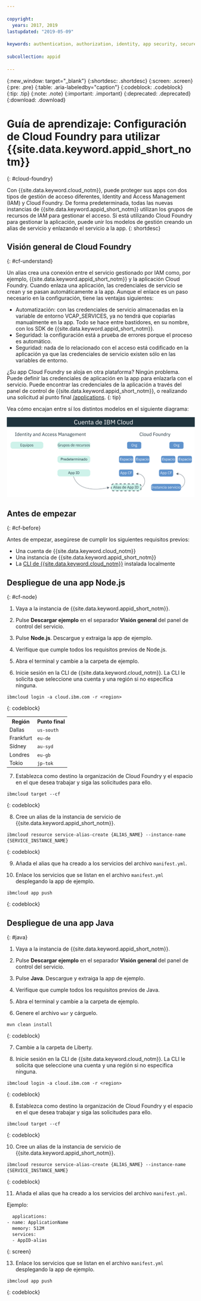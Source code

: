 ```yaml
---

copyright:
  years: 2017, 2019
lastupdated: "2019-05-09"

keywords: authentication, authorization, identity, app security, secure, development, cloud foundry, access management, iam, java, node.js

subcollection: appid

---
```


{:new_window: target="_blank"}
{:shortdesc: .shortdesc}
{:screen: .screen}
{:pre: .pre}
{:table: .aria-labeledby="caption"}
{:codeblock: .codeblock}
{:tip: .tip}
{:note: .note}
{:important: .important}
{:deprecated: .deprecated}
{:download: .download}


# Guía de aprendizaje: Configuración de Cloud Foundry para utilizar {{site.data.keyword.appid_short_notm}}
{: #cloud-foundry}

Con {{site.data.keyword.cloud_notm}}, puede proteger sus apps con dos tipos de gestión de acceso diferentes, Identity and Access Management (IAM) y Cloud Foundry. De forma predeterminada, todas las nuevas instancias de {{site.data.keyword.appid_short_notm}} utilizan los grupos de recursos de IAM para gestionar el acceso. Si está utilizando Cloud Foundry para gestionar la aplicación, puede unir los modelos de gestión creando un alias de servicio y enlazando el servicio a la app.
{: shortdesc}


## Visión general de Cloud Foundry
{: #cf-understand}

Un alias crea una conexión entre el servicio gestionado por IAM como, por ejemplo, {{site.data.keyword.appid_short_notm}} y la aplicación Cloud Foundry. Cuando enlaza una aplicación, las credenciales de servicio se crean y se pasan automáticamente a la app. Aunque el enlace es un paso necesario en la configuración, tiene las ventajas siguientes:

* Automatización: con las credenciales de servicio almacenadas en la variable de entorno VCAP_SERVICES, ya no tendrá que copiarlas manualmente en la app. Todo se hace entre bastidores, en su nombre, con los SDK de {{site.data.keyword.appid_short_notm}}.
* Seguridad: la configuración está a prueba de errores porque el proceso es automático.
* Seguridad: nada de lo relacionado con el acceso está codificado en la aplicación ya que las credenciales de servicio existen sólo en las variables de entorno.

¿Su app Cloud Foundry se aloja en otra plataforma? Ningún problema. Puede definir las credenciales de aplicación en la app para enlazarla con el servicio. Puede encontrar las credenciales de la aplicación a través del panel de control de {{site.data.keyword.appid_short_notm}}, o realizando una solicitud al punto final [/applications](https://us-south.appid.cloud.ibm.com/swagger-ui/#!/Applications/registerApplication).
{: tip}

Vea cómo encajan entre sí los distintos modelos en el siguiente diagrama:

![Enlazando una app de Cloud Foundry](images/cf-alias.png)

## Antes de empezar
{: #cf-before}

Antes de empezar, asegúrese de cumplir los siguientes requisitos previos:

* Una cuenta de {{site.data.keyword.cloud_notm}}
* Una instancia de {{site.data.keyword.appid_short_notm}}
* La [CLI de {{site.data.keyword.cloud_notm}}](/docs/cli/reference/ibmcloud?topic=cloud-cli-ibmcloud-cli#ibmcloud-cli) instalada localmente

## Despliegue de una app Node.js
{: #cf-node}


1. Vaya a la instancia de {{site.data.keyword.appid_short_notm}}.

2. Pulse **Descargar ejemplo** en el separador **Visión general** del panel de control del servicio.

3. Pulse **Node.js**. Descargue y extraiga la app de ejemplo.

4. Verifique que cumple todos los requisitos previos de Node.js.

5. Abra el terminal y cambie a la carpeta de ejemplo.

6. Inicie sesión en la CLI de {{site.data.keyword.cloud_notm}}. La CLI le solicita que seleccione una cuenta y una región si no especifica ninguna.

  ```
  ibmcloud login -a cloud.ibm.com -r <region>
  ```
  {: codeblock}

  <table>
    <tr>
      <th>Región</th>
      <th>Punto final</th>
    </tr>
    <tr>
      <td>Dallas</td>
      <td><code>us-south</code></td>
    </tr>
    <tr>
      <td>Frankfurt</td>
      <td><code>eu-de</code></td>
    </tr>
    <tr>
      <td>Sídney</td>
      <td><code>au-syd</code></td>
    </tr>
    <tr>
      <td>Londres</td>
      <td><code>eu-gb</code></td>
    </tr>
    <tr>
      <td>Tokio</td>
      <td><code>jp-tok</code></td>
    </tr>
  </table>

7. Establezca como destino la organización de Cloud Foundry y el espacio en el que desea trabajar y siga las solicitudes para ello.

  ```
  ibmcloud target --cf
  ```
  {: codeblock}

8. Cree un alias de la instancia de servicio de {{site.data.keyword.appid_short_notm}}.

  ```
  ibmcloud resource service-alias-create {ALIAS_NAME} --instance-name {SERVICE_INSTANCE_NAME}
  ```
  {: codeblock}

9. Añada el alias que ha creado a los servicios del archivo `manifest.yml`.

10. Enlace los servicios que se listan en el archivo `manifest.yml` desplegando la app de ejemplo.

  ```
  ibmcloud app push
  ```
  {: codeblock}

## Despliegue de una app Java
{: #java}

1. Vaya a la instancia de {{site.data.keyword.appid_short_notm}}.

2. Pulse **Descargar ejemplo** en el separador **Visión general** del panel de control del servicio.

3. Pulse **Java**. Descargue y extraiga la app de ejemplo.

4. Verifique que cumple todos los requisitos previos de Java.

5. Abra el terminal y cambie a la carpeta de ejemplo.

6. Genere el archivo `war` y cárguelo.

  ```
  mvn clean install
  ```
  {: codeblock}

7. Cambie a la carpeta de Liberty.

8. Inicie sesión en la CLI de {{site.data.keyword.cloud_notm}}. La CLI le solicita que seleccione una cuenta y una región si no especifica ninguna.

  ```
  ibmcloud login -a cloud.ibm.com -r <region>
  ```
  {: codeblock}

8. Establezca como destino la organización de Cloud Foundry y el espacio en el que desea trabajar y siga las solicitudes para ello.

  ```
  ibmcloud target --cf
  ```
  {: codeblock}

10. Cree un alias de la instancia de servicio de {{site.data.keyword.appid_short_notm}}.

  ```
  ibmcloud resource service-alias-create {ALIAS_NAME} --instance-name {SERVICE_INSTANCE_NAME}
  ```
  {: codeblock}

11. Añada el alias que ha creado a los servicios del archivo `manifest.yml`.

  Ejemplo:
  ```
    applications:
  - name: ApplicationName
    memory: 512M
    services:
    - AppID-alias
  ```
  {: screen}

13. Enlace los servicios que se listan en el archivo `manifest.yml` desplegando la app de ejemplo.

  ```
  ibmcloud app push
  ```
  {: codeblock}

